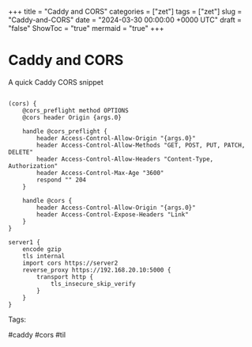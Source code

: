 +++
title = "Caddy and CORS"
categories = ["zet"]
tags = ["zet"]
slug = "Caddy-and-CORS"
date = "2024-03-30 00:00:00 +0000 UTC"
draft = "false"
ShowToc = "true"
mermaid = "true"
+++

# Caddy and CORS

A quick Caddy CORS snippet

```Caddyfile

(cors) {
	@cors_preflight method OPTIONS
	@cors header Origin {args.0}

	handle @cors_preflight {
		header Access-Control-Allow-Origin "{args.0}"
		header Access-Control-Allow-Methods "GET, POST, PUT, PATCH, DELETE"
		header Access-Control-Allow-Headers "Content-Type, Authorization"
		header Access-Control-Max-Age "3600"
		respond "" 204
	}

	handle @cors {
		header Access-Control-Allow-Origin "{args.0}"
		header Access-Control-Expose-Headers "Link"
	}
}

server1 {
	encode gzip
	tls internal
	import cors https://server2
	reverse_proxy https://192.168.20.10:5000 {
		transport http {
			tls_insecure_skip_verify
		}
	}
}
```

Tags:

  #caddy #cors #til

